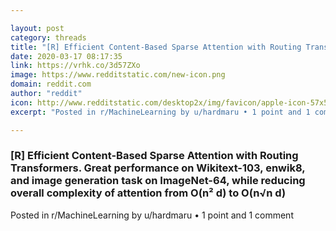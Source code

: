```yaml
---

layout: post
category: threads
title: "[R] Efficient Content-Based Sparse Attention with Routing Transformers. Great performance on Wikitext-103, enwik8, and image generation task on ImageNet-64, while reducing overall complexity of attention from O(n² d) to O(n√n d)"
date: 2020-03-17 08:17:35
link: https://vrhk.co/3d57ZXo
image: https://www.redditstatic.com/new-icon.png
domain: reddit.com
author: "reddit"
icon: http://www.redditstatic.com/desktop2x/img/favicon/apple-icon-57x57.png
excerpt: "Posted in r/MachineLearning by u/hardmaru • 1 point and 1 comment"

---
```


### [R] Efficient Content-Based Sparse Attention with Routing Transformers. Great performance on Wikitext-103, enwik8, and image generation task on ImageNet-64, while reducing overall complexity of attention from O(n² d) to O(n√n d)

Posted in r/MachineLearning by u/hardmaru • 1 point and 1 comment